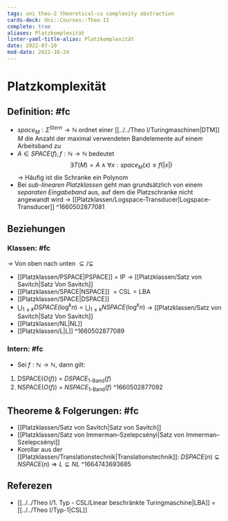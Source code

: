 ```yaml
---
tags: uni theo-2 theoretical-cs complexity abstraction
cards-deck: Uni::Courses::Theo-II
complete: true
aliases: Platzkomplexität
linter-yaml-title-alias: Platzkomplexität
date: 2022-07-10
mod-date: 2022-10-24
---
```


# Platzkomplexität

## Definition: #fc
- $space_M: \Sigma^{Stern}\rightarrow\mathbb{N}$ ordnet einer [[../../Theo I/Turingmaschinen|DTM]] $M$ die Anzahl der maximal verwendeten Bandelemente auf einem Arbeitsband zu
- $A \in SPACE(f), f:\mathbb{N}\rightarrow\mathbb{N}$ bedeutet $$\exists T(M) = A \wedge \forall x: space_M(x) \leq f(|x|)$$
	-> Häufig ist die Schranke ein Polynom
- Bei *sub-linearen Platzklassen* geht man grundsätzlich von einem *separaten Eingabeband* aus, auf dem die Platzschranke nicht angewandt wird
	-> [[Platzklassen/Logspace-Transducer|Logspace-Transducer]]
^1660502877081

## Beziehungen

### Klassen: #fc
-> Von oben nach unten $\subseteq/\subsetneq$
- [[Platzklassen/PSPACE|PSPACE]] = $\text{IP}$
	-> [[Platzklassen/Satz von Savitch|Satz Von Savitch]]
- [[Platzklassen/SPACE|NSPACE]] $=\text{CSL}=\text{LBA}$
- [[Platzklassen/SPACE|DSPACE]]
- $\bigcup_{1\leq k}DSPACE(\log^kn) = \bigcup_{1\leq k}NSPACE(\log^kn)$
	-> [[Platzklassen/Satz von Savitch|Satz Von Savitch]]
- [[Platzklassen/NL|NL]]
- [[Platzklassen/L|L]]
^1660502877089

### Intern: #fc
- Sei $f: \mathbb{N} \rightarrow \mathbb{N},$ dann gilt:
1. DSPACE($O(f)$) = $DSPACE_{\text{1-Band}}(f)$
2. NSPACE($O(f)$) = $NSPACE_{\text{1-Band}}(f)$
^1660502877092

## Theoreme & Folgerungen: #fc
- [[Platzklassen/Satz von Savitch|Satz von Savitch]]
- [[Platzklassen/Satz von Immerman–Szelepcsényi|Satz von Immerman–Szelepcsényi]]
- Korollar aus der [[Platzklassen/Translationstechnik|Translationstechnik]]: $DSPACE(n)\subsetneq NSPACE(n)\Rightarrow L\subsetneq NL$
^1664743693685

## Referezen
- [[../../Theo I/1. Typ - CSL/Linear beschränkte Turingmaschine|LBA]] = [[../../Theo I/Typ-1|CSL]]
